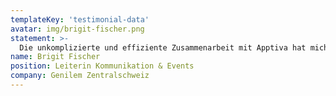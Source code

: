 ```yaml
---
templateKey: 'testimonial-data'
avatar: img/brigit-fischer.png
statement: >-
  Die unkomplizierte und effiziente Zusammenarbeit mit Apptiva hat mich begeistert. Kreativ, effizient, hilfsbereit, schnell, unkompliziert – das ist für mich Apptiva!
name: Brigit Fischer
position: Leiterin Kommunikation & Events
company: Genilem Zentralschweiz
---
```

